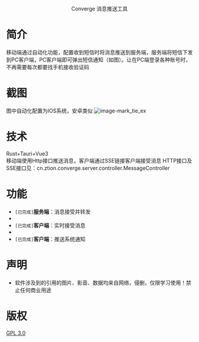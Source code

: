 
<p align="center">
  Converge 消息推送工具
</p>

# 简介

移动端通过自动化功能，配置收到短信时将消息推送到服务端，服务端将短信下发到PC客户端，PC客户端即可弹出短信通知（如图）。让在PC端登录各种账号时，不再需要每次都要找手机接收验证码


# 截图
图中自动化配置为IOS系统，安卓类似
![image-mark_tie_ex](https://res.ztion.cn/imgs/fixed/converge_demo.png)

# 技术
Rust+Tauri+Vue3
<br/>
移动端使用Http接口推送消息，客户端通过SSE链接客户端接受消息
HTTP接口及SSE接口见：cn.ztion.converge.server.controller.MessageController

# 功能

- `[已完成]`**服务端**：消息接受并转发
- 
- `[已完成]`**客户端**：实时接受消息
- 
- `[已完成]`**客户端**：推送系统通知

# 声明

- 软件涉及到的引用的图片、影音、数据均来自网络，侵删，仅限学习使用！禁止任何商业用途


# 版权

[GPL 3.0](https://www.gnu.org/licenses/gpl-3.0.html)
